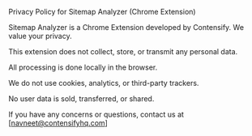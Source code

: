 Privacy Policy for Sitemap Analyzer (Chrome Extension)

Sitemap Analyzer is a Chrome Extension developed by Contensify. We value your privacy.

This extension does not collect, store, or transmit any personal data.

All processing is done locally in the browser.

We do not use cookies, analytics, or third-party trackers.

No user data is sold, transferred, or shared.

If you have any concerns or questions, contact us at [navneet@contensifyhq.com] 

